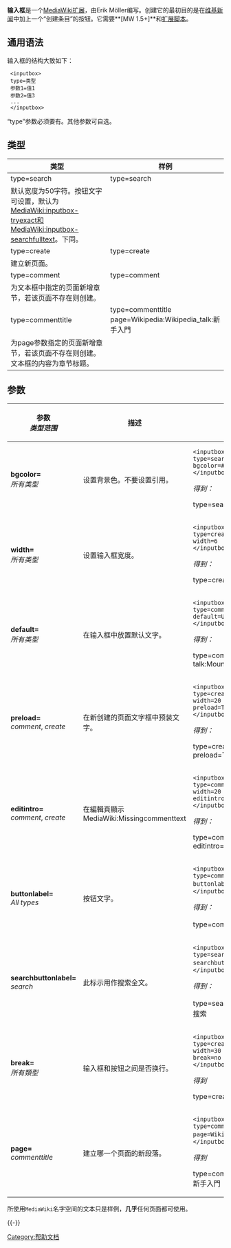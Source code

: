 **输入框**是一个[MediaWiki扩展](https://zh.wikipedia.org/wiki/MediaWiki "wikilink")，由Erik Möller编写。创建它的最初目的是在[维基新闻](../Page/维基新闻.md "wikilink")中加上一个“创建条目”的按钮。它需要**\[MW 1.5+\]**和[扩展脚本](https://zh.wikipedia.org/wiki/:mw:Extension:Inputbox "wikilink")。

## 通用语法

输入框的结构大致如下：

```
 <inputbox>
 type=类型
 参数1=值1
 参数2=值3
 ...
 </inputbox>
```

“type”参数必须要有。其他参数可自选。

## 类型

| 类型                                                                                                                                                                                                                                           | 样例                                                                           |
| -------------------------------------------------------------------------------------------------------------------------------------------------------------------------------------------------------------------------------------------- | ---------------------------------------------------------------------------- |
| type=search                                                                                                                                                                                                                                  | <inputbox> type=search </inputbox>                                           |
| 默认宽度为50字符。按钮文字可设置，默认为[MediaWiki:inputbox-tryexact和](https://zh.wikipedia.org/wiki/MediaWiki:inputbox-tryexact "wikilink")[MediaWiki:inputbox-searchfulltext](https://zh.wikipedia.org/wiki/MediaWiki:inputbox-searchfulltext "wikilink")。下同。 |                                                                              |
| type=create                                                                                                                                                                                                                                  | <inputbox> type=create </inputbox>                                           |
| 建立新页面。                                                                                                                                                                                                                                       |                                                                              |
| type=comment                                                                                                                                                                                                                                 | <inputbox> type=comment </inputbox>                                          |
| 为文本框中指定的页面新增章节，若该页面不存在则创建。                                                                                                                                                                                                                   |                                                                              |
| type=commenttitle                                                                                                                                                                                                                            | <inputbox> type=commenttitle page=Wikipedia:Wikipedia_talk:新手入門 </inputbox> |
| 为page参数指定的页面新增章节，若该页面不存在则创建。文本框的内容为章节标题。                                                                                                                                                                                                     |                                                                              |

## 参数

<table>
<thead>
<tr class="header">
<th><p>参数<br />
<em>类型范围</em></p></th>
<th><p>描述</p></th>
<th><p>样例</p></th>
</tr>
</thead>
<tbody>
<tr class="odd">
<td><p><strong>bgcolor=</strong><br />
<em>所有类型</em></p></td>
<td><p>设置背景色。不要设置引用。</p></td>
<td><pre><code>&lt;inputbox&gt;
type=search
bgcolor=#eeeeff
&lt;/inputbox&gt;</code></pre>
<p><em>得到：</em></p>
<p><inputbox> type=search bgcolor=#eeeeff </inputbox></p></td>
</tr>
<tr class="even">
<td><p><strong>width=</strong><br />
<em>所有类型</em></p></td>
<td><p>设置输入框宽度。</p></td>
<td><pre><code>&lt;inputbox&gt;
type=create
width=6
&lt;/inputbox&gt;</code></pre>
<p><em>得到：</em></p>
<p><inputbox> type=create width=6 </inputbox></p></td>
</tr>
<tr class="odd">
<td><p><strong>default=</strong><br />
<em>所有类型</em></p></td>
<td><p>在输入框中放置默认文字。</p></td>
<td><pre><code>&lt;inputbox&gt;
type=comment
default=User talk:Mountain
&lt;/inputbox&gt;</code></pre>
<p><em>得到：</em></p>
<p><inputbox> type=comment default=User talk:Mountain </inputbox></p></td>
</tr>
<tr class="even">
<td><p><strong>preload=</strong><br />
<em>comment</em>, <em>create</em></p></td>
<td><p>在新创建的页面文字框中预装文字。</p></td>
<td><pre><code>&lt;inputbox&gt;
type=create
width=20
preload=Template:Lorem_Ipsum/core
&lt;/inputbox&gt;</code></pre>
<p><em>得到：</em></p>
<p><inputbox> type=create width=20 preload=Template:Lorem_Ipsum/core </inputbox></p></td>
</tr>
<tr class="odd">
<td><p><strong>editintro=</strong><br />
<em>comment</em>, <em>create</em></p></td>
<td><p>在編輯頁顯示MediaWiki:Missingcommenttext</p></td>
<td><pre><code>&lt;inputbox&gt;
type=comment
width=20
editintro=MediaWiki:Missingcommenttext
&lt;/inputbox&gt;</code></pre>
<p><em>得到：</em></p>
<p><inputbox> type=comment width=20 editintro=Mediawiki:Missingcommenttext </inputbox></p></td>
</tr>
<tr class="even">
<td><p><strong>buttonlabel=</strong><br />
<em>All types</em></p></td>
<td><p>按钮文字。</p></td>
<td><pre><code>&lt;inputbox&gt;
type=comment
buttonlabel=来造谣
&lt;/inputbox&gt;</code></pre>
<p><em>得到：</em></p>
<p><inputbox> type=comment buttonlabel=来造谣 </inputbox></p></td>
</tr>
<tr class="odd">
<td><p><strong>searchbuttonlabel=</strong><br />
<em>search</em></p></td>
<td><p>此标示用作搜索全文。</p></td>
<td><pre><code>&lt;inputbox&gt;
type=search
searchbuttonlabel=深度优先搜索
&lt;/inputbox&gt;</code></pre>
<p><em>得到：</em></p>
<p><inputbox> type=search searchbuttonlabel=深度优先搜索 </inputbox></p></td>
</tr>
<tr class="even">
<td><p><strong>break=</strong><br />
<em>所有類型</em></p></td>
<td><p>输入框和按钮之间是否换行。</p></td>
<td><pre><code>&lt;inputbox&gt;
type=create
width=30
break=no
&lt;/inputbox&gt;</code></pre>
<p><em>得到</em></p>
<p><inputbox> type=create width=30 break=no </inputbox></p></td>
</tr>
<tr class="odd">
<td><p><strong>page=</strong><br />
<em>commenttitle</em></p></td>
<td><p>建立哪一个页面的新段落。</p></td>
<td><pre><code>&lt;inputbox&gt;
type=commenttitle
page=Wikipedia_talk:新手入門
&lt;/inputbox&gt;</code></pre>
<p><em>得到</em></p>
<p><inputbox> type=commenttitle page=Wikipedia_talk:新手入門 </inputbox></p></td>
</tr>
</tbody>
</table>

所使用`MediaWiki`名字空间的文本只是样例，**几乎**任何页面都可使用。

{{-}}

[Category:帮助文档](https://zh.wikipedia.org/wiki/Category:帮助文档 "wikilink")